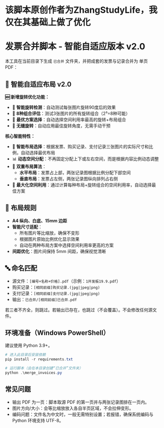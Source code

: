 # 该脚本原创作者为ZhangStudyLife，我仅在其基础上做了优化

# 发票合并脚本 - 智能自适应版本 v2.0

本工具在当前目录下生成 `已合并` 文件夹，并把成套的发票与记录合并为 单页 PDF：

## 🚀 智能自适应布局 v2.0

**🆕 新增旋转优化功能：**
- 🔄 **智能旋转检测**：自动测试每张图片旋转90度后的效果
- 📐 **8种组合评估**：测试3张图片的所有旋转组合（2³=8种可能）
- 🎯 **最优方案选择**：自动选择空间利用率最高的旋转+布局组合
- 💫 **无缝旋转**：自动应用最佳旋转角度，无需手动干预

**核心智能特性：**
- 🧠 **智能布局选择**：根据发票、购买记录、支付记录三张图片的实际尺寸和比例，自动选择最优布局
- 📊 **动态空间分配**：不再固定分配上下或左右空间，而是根据内容比例动态调整
- 🔄 **双重布局算法**：
  - **水平布局**：发票占上部，两张记录图根据比例分配下部空间
  - **垂直布局**：发票占左侧，两张记录图纵向排列占右侧
- 📏 **最大化空间利用**：通过计算每种布局+旋转组合的空间利用率，自动选择最佳方案

## 📐 布局规则

- **A4 纵向、白底、15mm 边距**
- **智能尺寸适配**：
  - 所有图片等比缩放，确保不变形
  - 根据图片原始比例优化显示效果
  - 自动在两种布局方案中选择空间利用率更高的方案
- **间距优化**：图片间保持 5mm 间距，确保视觉清晰

## 🔤 命名匹配

- 源文件：`[编号+名称+价格].pdf`（示例：`1开发板19.9.pdf`）
- 购买记录：`[相同前缀]购买记录.(jpg|jpeg|png)`
- 支付记录：`[相同前缀]支付记录.(jpg|jpeg|png)`
- 输出：`已合并/[相同前缀]已合并.pdf`

若三者不齐全，则跳过。若输出已存在，也跳过（不会覆盖）。不会修改任何源文件。

## 环境准备（Windows PowerShell）

建议使用 Python 3.9+。

```powershell
# 进入此目录后安装依赖
pip install -r requirements.txt

# 运行脚本（会在本目录创建“已合并”文件夹）
python .\merge_invoices.py
```

## 常见问题

- 输出 PDF 为一页：脚本取源 PDF 的第一页并与两张记录图排在一页内。
- 图片方向/大小：会等比缩放放入各自半页区域，不会拉伸变形。
- 编码问题：文件名为中文时，一般无需特别设置；若报错，确保系统编码与 Python 环境支持 UTF-8。
